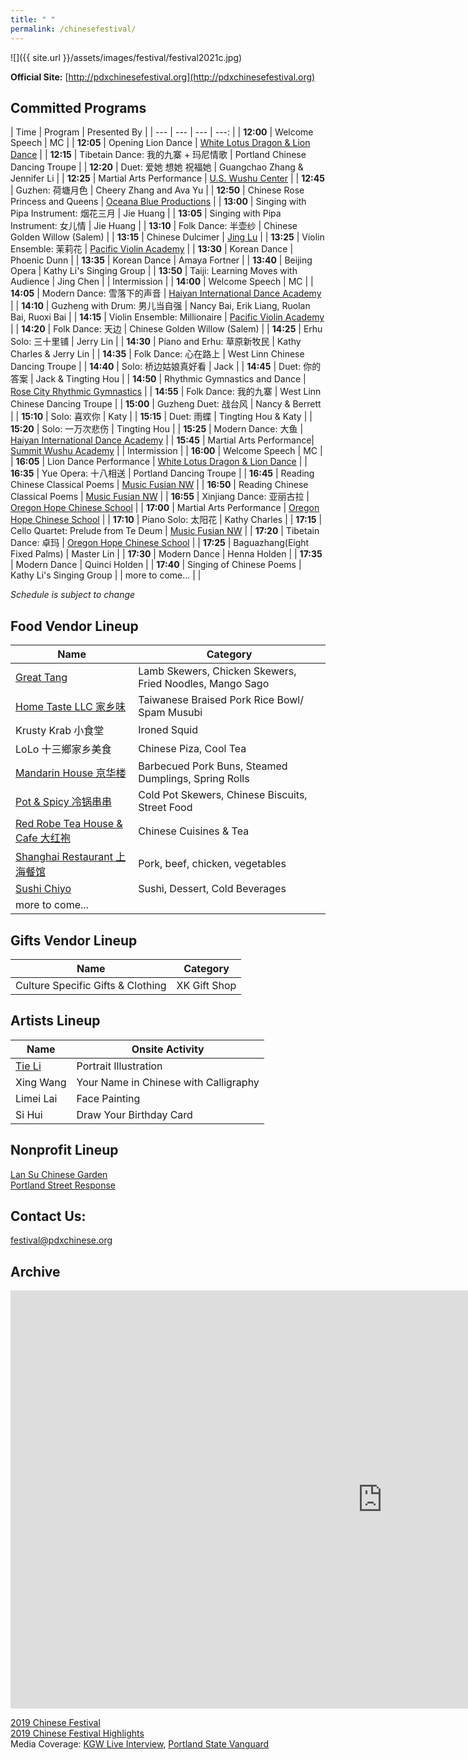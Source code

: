 ```yaml
---
title: " "
permalink: /chinesefestival/
---
```


![]({{ site.url }}/assets/images/festival/festival2021c.jpg)

**Official Site:** [http://pdxchinesefestival.org](http://pdxchinesefestival.org)

## Committed Programs  

| Time | Program | Presented By |
| --- | --- | --- | ---: |
| **12:00** | Welcome Speech | MC |
| **12:05** | Opening Lion Dance | [White Lotus Dragon & Lion Dance](https://www.whitelotusliondance.com/) |
| **12:15** | Tibetain Dance: 我的九寨 + 玛尼情歌 | Portland Chinese Dancing Troupe |
| **12:20** | Duet: 爱她 想她 祝福她 | Guangchao Zhang & Jennifer Li |
| **12:25** | Martial Arts Performance | [U.S. Wushu Center](https://uswushu.com/) |
| **12:45** | Guzhen: 荷塘月色 | Cheery Zhang and Ava Yu |
| **12:50** | Chinese Rose Princess and Queens | [Oceana Blue Productions](http://oceanablueusa.com/) |
| **13:00** | Singing with Pipa Instrument: 烟花三月 | Jie Huang |
| **13:05** | Singing with Pipa Instrument: 女儿情 | Jie Huang |
| **13:10** | Folk Dance: 半壶纱 | Chinese Golden Willow (Salem) |
| **13:15** | Chinese Dulcimer | [Jing Lu](http://www.jingluarts.com/) |
| **13:25** | Violin Ensemble: 茉莉花 | [Pacific Violin Academy](https://pacificviolinacademy.com/) |
| **13:30** | Korean Dance | Phoenic Dunn |
| **13:35** | Korean Dance | Amaya Fortner |
| **13:40** | Beijing Opera | Kathy Li's Singing Group |
| **13:50** | Taiji: Learning Moves with Audience | Jing Chen |
| Intermission |
| **14:00** | Welcome Speech | MC |
| **14:05** | Modern Dance: 雪落下的声音 | [Haiyan International Dance Academy](http://www.haiyanballet.net/) |
| **14:10** | Guzheng with Drum: 男儿当自强 | Nancy Bai, Erik Liang, Ruolan Bai, Ruoxi Bai |
| **14:15** | Violin Ensemble: Millionaire | [Pacific Violin Academy](https://pacificviolinacademy.com/) |
| **14:20** | Folk Dance: 天边 | Chinese Golden Willow (Salem) |
| **14:25** | Erhu Solo: 三十里铺 | Jerry Lin |
| **14:30** | Piano and Erhu: 草原新牧民 | Kathy Charles & Jerry Lin |
| **14:35** | Folk Dance: 心在路上 | West Linn Chinese Dancing Troupe |
| **14:40** | Solo: 桥边姑娘真好看 | Jack |
| **14:45** | Duet: 你的答案 | Jack & Tingting Hou |
| **14:50** | Rhythmic Gymnastics and Dance | [Rose City Rhythmic Gymnastics](https://www.rosecityrhythmic.com/) |
| **14:55** | Folk Dance: 我的九寨 | West Linn Chinese Dancing Troupe |
| **15:00** | Guzheng Duet: 战台风 | Nancy & Berrett |
| **15:10** | Solo: 喜欢你 | Katy |
| **15:15** | Duet: 雨蝶 | Tingting Hou & Katy |
| **15:20** | Solo: 一万次悲伤 | Tingting Hou |
| **15:25** | Modern Dance: 大鱼 | [Haiyan International Dance Academy](http://www.haiyanballet.net/) |
| **15:45** | Martial Arts Performance| [Summit Wushu Academy](http://summitwushu.com/) |
| Intermission |
| **16:00** | Welcome Speech | MC |
| **16:05** | Lion Dance Performance | [White Lotus Dragon & Lion Dance](https://www.whitelotusliondance.com/) |
| **16:35** | Yue Opera: 十八相送 | Portland Dancing Troupe |
| **16:45** | Reading Chinese Classical Poems | [Music Fusian NW](https://www.facebook.com/musicfusiannw/) |
| **16:50** | Reading Chinese Classical Poems | [Music Fusian NW](https://www.facebook.com/musicfusiannw/) |
| **16:55** | Xinjiang Dance: 亚丽古拉 | [Oregon Hope Chinese School](http://www.oregon-hope.org) |
| **17:00** | Martial Arts Performance | [Oregon Hope Chinese School](http://www.oregon-hope.org) |
| **17:10** | Piano Solo: 太阳花 | Kathy Charles |
| **17:15** | Cello Quartet: Prelude from Te Deum | [Music Fusian NW](https://www.facebook.com/musicfusiannw/) |
| **17:20** | Tibetain Dance: 卓玛 | [Oregon Hope Chinese School](http://www.oregon-hope.org) |
| **17:25** | Baguazhang(Eight Fixed Palms) | Master Lin |
| **17:30** | Modern Dance | Henna Holden |
| **17:35** | Modern Dance | Quinci Holden |
| **17:40** | Singing of Chinese Poems | Kathy Li's Singing Group |
| more to come... | |

*Schedule is subject to change*

## Food Vendor Lineup

| Name | Category |
| --- | --- |
| [Great Tang](http://greattang.gt/) | Lamb Skewers, Chicken Skewers, Fried Noodles, Mango Sago |
| [Home Taste LLC 家乡味](http://www.hometaste.org/) | Taiwanese Braised Pork Rice Bowl/ Spam Musubi |
| Krusty Krab 小食堂 | Ironed Squid |
| LoLo 十三鄉家乡美食 | Chinese Piza, Cool Tea |
| [Mandarin House 京华楼](https://www.mandarinhouse97204.com/) | Barbecued Pork Buns, Steamed Dumplings, Spring Rolls |
| [Pot & Spicy 冷锅串串](https://potspicytogo.com/) | Cold Pot Skewers, Chinese Biscuits, Street Food |
| [Red Robe Tea House & Cafe 大红袍](http://redrobeteahouse.com/)| Chinese Cuisines & Tea |
| [Shanghai Restaurant 上海餐馆](http://www.shfood.us/) | Pork, beef, chicken, vegetables |
| [Sushi Chiyo](https://www.sushichiyo.com/sushi-restaurant-beaverton) | Sushi, Dessert, Cold Beverages |
| more to come... | |

## Gifts Vendor Lineup

| Name | Category |
| --- | --- |
| Culture Specific Gifts & Clothing | XK Gift Shop |

## Artists Lineup

| Name | Onsite Activity |
| --- | --- |
| [Tie Li](https://www.litiefineart.com/) | Portrait Illustration |
| Xing Wang | Your Name in Chinese with Calligraphy |
| Limei Lai | Face Painting |
| Si Hui | Draw Your Birthday Card |

## Nonprofit Lineup

[Lan Su Chinese Garden](https://lansugarden.org/)  
[Portland Street Response](https://www.portland.gov/streetresponse)  

## Contact Us:

[festival@pdxchinese.org](mailto:festival@pdxchinese.org)  

## Archive

<iframe width="1189" height="669" src="https://www.youtube.com/embed/hOMUih0WrLQ" frameborder="0" allow="accelerometer; autoplay; encrypted-media; gyroscope; picture-in-picture" allowfullscreen></iframe>

[2019 Chinese Festival](http://pdxchinese.org/chinesefestival/chinesefestival_2019/)  
[2019 Chinese Festival Highlights](http://pdxchinese.org/chinese-festival-2019/)  
Media Coverage: [KGW Live Interview](https://www.kgw.com/video/life/first-ever-pdx-chinese-festival-on-the-square/283-21872975-6fee-4122-83d1-a83449b083f5), [Portland State Vanguard](https://psuvanguard.com/oregon-chinese-coalition-hosts-chinese-festival/)
